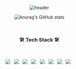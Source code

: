 <div align="center">

![header](https://capsule-render.vercel.app/api?type=waving&color=gradient&height=250&section=header&text=Startas&fontSize=90)
  
![Anurag's GitHub stats](https://github-readme-stats.vercel.app/api?username=startdata&show_icons=true&theme=radical)
<!-- [![Solved.ac 프로필](http://mazassumnida.wtf/api/v2/generate_badge?boj=startas)](https://solved.ac/startas) -->
</div>
</br>

<h3 align="center"><b>🛠 Tech Stack 🛠</b></h3>
</br>
<p align="center">
<!-- <img src="https://img.shields.io/badge/HTML5-E34F26?style=flat-square&logo=HTML5&logoColor=white"/></a> &nbsp
<img src="https://img.shields.io/badge/CSS3-1572B6?style=flat-square&logo=CSS3&logoColor=white"/></a> &nbsp
<img src="https://img.shields.io/badge/JavaScript-F7DF1E?style=flat-square&logo=JavaScript&logoColor=white"/></a> &nbsp -->
<img src="https://img.shields.io/badge/typescript-3178C6?style=flat-square&logo=typescript&logoColor=white"/></a> &nbsp
<img src="https://img.shields.io/badge/javascript-F7DF1E?style=flat-square&logo=javascript&logoColor=white"/></a> &nbsp
<img src="https://img.shields.io/badge/Node.js-339933?style=flat-square&logo=Node.js&logoColor=white"/></a> &nbsp
<img src="https://img.shields.io/badge/NestJS-E0234E?style=flat-square&logo=NestJS&logoColor=white"/></a> &nbsp
<img src="https://img.shields.io/badge/react-61DAFB?style=flat-square&logo=react&logoColor=white"/></a> &nbsp
<img src="https://img.shields.io/badge/mariadb-003545?style=flat-square&logo=mariadb&logoColor=white"/></a> &nbsp
<img src="https://img.shields.io/badge/MySQL-4479A1?style=flat-square&logo=MySQL&logoColor=white"/></a> &nbsp 
<img src="https://img.shields.io/badge/Amazon AWS-232F3E?style=flat-square&logo=Amazon%20AWS&logoColor=white"/></a> &nbsp </p>

<!--
**startdata/startdata** is a ✨ _special_ ✨ repository because its `README.md` (this file) appears on your GitHub profile.

Here are some ideas to get you started:

- 🔭 I’m currently working on ...
- 🌱 I’m currently learning ...
- 👯 I’m looking to collaborate on ...
- 🤔 I’m looking for help with ...
- 💬 Ask me about ...
- 📫 How to reach me: ...
- 😄 Pronouns: ...
- ⚡ Fun fact: ...
-->
